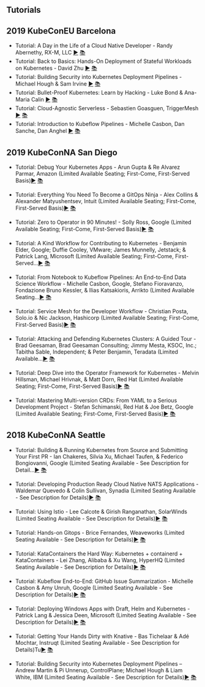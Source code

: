 Tutorials
---
## 2019 KubeConEU Barcelona

* Tutorial: A Day in the Life of a Cloud Native Developer - Randy Abernethy, RX-M, LLC [▶️](https://www.youtube.com/watch?v=YAM2d7yTrrI) [ 📚](https://static.sched.com/hosted_files/kccnceu19/27/2019_KubeCon-Europe_Day-in-Life-Cloud-Native-Dev.pdf)
* Tutorial: Back to Basics: Hands-On Deployment of Stateful Workloads on Kubernetes - David Zhu [▶️](https://www.youtube.com/watch?v=ZvUvCA_SbJI) [ 📚](https://static.sched.com/hosted_files/kccnceu19/7c/Hands-On%20Deployment%20of%20Stateful%20Workloads%20on%20Kubernetes.pdf)
* Tutorial: Building Security into Kubernetes Deployment Pipelines - Michael Hough &amp; Sam Irvine [▶️](https://www.youtube.com/watch?v=xjTBwZG8TtY) [ 📚](https://static.sched.com/hosted_files/kccnceu19/c7/KubeCon%20Barcelona%20-%20Pipeline%20Security%20Workshop.pdf)
* Tutorial: Bullet-Proof Kubernetes: Learn by Hacking - Luke Bond &amp; Ana-Maria Calin [▶️](https://www.youtube.com/watch?v=NEfwUxId1Uk) [ 📚]()
* Tutorial: Cloud-Agnostic Serverless - Sebastien Goasguen, TriggerMesh [▶️](https://www.youtube.com/watch?v=P-9n1zhNgSk) [ 📚](https://static.sched.com/hosted_files/kccnceu19/36/kubecon-tutorial.pdf)
* Tutorial: Introduction to Kubeflow Pipelines - Michelle Casbon, Dan Sanche, Dan Anghel [▶️](https://www.youtube.com/watch?v=vDSmAaRB07M) [ 📚](https://static.sched.com/hosted_files/kccnceu19/a5/Kccnceu19%20Casbon%20V3.pdf)



## 2019 KubeConNA San Diego

* Tutorial: Debug Your Kubernetes Apps - Arun Gupta & Re Alvarez Parmar, Amazon (Limited Available Seating; First-Come, First-Served Basis)[▶️]() [ 📚]()

* Tutorial: Everything You Need To Become a GitOps Ninja - Alex Collins & Alexander Matyushentsev, Intuit (Limited Available Seating; First-Come, First-Served Basis)[▶️]() [ 📚]()

* Tutorial: Zero to Operator in 90 Minutes! - Solly Ross, Google (Limited Available Seating; First-Come, First-Served Basis)[▶️]() [ 📚]()

* Tutorial: A Kind Workflow for Contributing to Kubernetes - Benjamin Elder, Google; Duffie Cooley, VMware; James Munnelly, Jetstack; & Patrick Lang, Microsoft (Limited Available Seating; First-Come, First-Served...[▶️]() [ 📚]()

* Tutorial: From Notebook to Kubeflow Pipelines: An End-to-End Data Science Workflow - Michelle Casbon, Google, Stefano Fioravanzo, Fondazione Bruno Kessler, & Ilias Katsakioris, Arrikto (Limited Available Seating...[▶️]() [ 📚]()

* Tutorial: Service Mesh for the Developer Workflow - Christian Posta, Solo.io & Nic Jackson, Hashicorp (Limited Available Seating; First-Come, First-Served Basis)[▶️]() [ 📚]()

* Tutorial: Attacking and Defending Kubernetes Clusters: A Guided Tour - Brad Geesaman, Brad Geesaman Consulting; Jimmy Mesta, KSOC, Inc.; Tabitha Sable, Independent; & Peter Benjamin, Teradata (Limited Available...[▶️]() [ 📚]()

* Tutorial: Deep Dive into the Operator Framework for Kubernetes - Melvin Hillsman, Michael Hrivnak, & Matt Dorn, Red Hat (Limited Available Seating; First-Come, First-Served Basis)[▶️]() [ 📚]()

* Tutorial: Mastering Multi-version CRDs: From YAML to a Serious Development Project - Stefan Schimanski, Red Hat & Joe Betz, Google (Limited Available Seating; First-Come, First-Served Basis)[▶️]() [ 📚]()



## 2018 KubeConNA  Seattle

* Tutorial: Building & Running Kubernetes from Source and Submitting Your First PR - Ian Chakeres, Silvia Xu, Michael Taufen, & Federico Bongiovanni, Google (Limited Seating Available - See Description for Detail...[▶️]() [ 📚]()

* Tutorial: Developing Production Ready Cloud Native NATS Applications - Waldemar Quevedo & Colin Sullivan, Synadia (Limited Seating Available - See Description for Details)[▶️]() [ 📚]()

* Tutorial: Using Istio - Lee Calcote & Girish Ranganathan, SolarWinds (Limited Seating Available - See Description for Details)[▶️]() [ 📚]()

* Tutorial: Hands-on Gitops - Brice Fernandes, Weaveworks (Limited Seating Available - See Description for Details)[▶️]() [ 📚]()

* Tutorial: KataContainers the Hard Way: Kubernetes + containerd + KataContainers - Lei Zhang, Alibaba & Xu Wang, HyperHQ (Limited Seating Available - See Description for Details)[▶️]() [ 📚]()

* Tutorial: Kubeflow End-to-End: GitHub Issue Summarization - Michelle Casbon & Amy Unruh, Google (Limited Seating Available - See Description for Details)[▶️]() [ 📚]()

* Tutorial: Deploying Windows Apps with Draft, Helm and Kubernetes - Patrick Lang & Jessica Deen, Microsoft (Limited Seating Available - See Description for Details)[▶️]() [ 📚]()

* Tutorial: Getting Your Hands Dirty with Knative - Bas Tichelaar & Adé Mochtar, Instruqt (Limited Seating Available - See Description for Details)Tu[▶️]() [ 📚]()

* Tutorial: Building Security into Kubernetes Deployment Pipelines – Andrew Martin & Pi Unnerup, ControlPlane; Michael Hough & Liam White, IBM (Limited Seating Available - See Description for Details)[▶️]() [ 📚]()

 